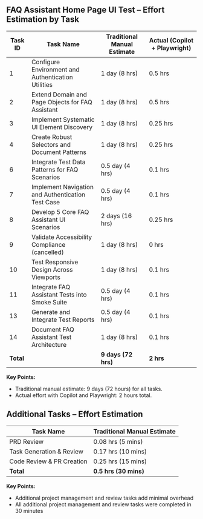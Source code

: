 ## FAQ Assistant Home Page UI Test – Effort Estimation by Task

| Task ID | Task Name                                             | Traditional Manual Estimate | Actual (Copilot + Playwright) |
|---------|------------------------------------------------------|----------------------------|-------------------------------|
| 1       | Configure Environment and Authentication Utilities    | 1 day (8 hrs)              | 0.5 hrs                       |
| 2       | Extend Domain and Page Objects for FAQ Assistant      | 1 day (8 hrs)              | 0.5 hrs                       |
| 3       | Implement Systematic UI Element Discovery             | 1 day (8 hrs)              | 0.25 hrs                      |
| 4       | Create Robust Selectors and Document Patterns         | 1 day (8 hrs)              | 0.25 hrs                      |
| 6       | Integrate Test Data Patterns for FAQ Scenarios        | 0.5 day (4 hrs)            | 0.1 hrs                       |
| 7       | Implement Navigation and Authentication Test Case     | 0.5 day (4 hrs)            | 0.1 hrs                       |
| 8       | Develop 5 Core FAQ Assistant UI Scenarios             | 2 days (16 hrs)            | 0.25 hrs                      |
| 9       | Validate Accessibility Compliance (cancelled)         | 1 day (8 hrs)              | 0 hrs                         |
| 10      | Test Responsive Design Across Viewports               | 1 day (8 hrs)              | 0.1 hrs                       |
| 11      | Integrate FAQ Assistant Tests into Smoke Suite        | 0.5 day (4 hrs)            | 0.1 hrs                       |
| 13      | Generate and Integrate Test Reports                   | 0.5 day (4 hrs)            | 0.1 hrs                       |
| 14      | Document FAQ Assistant Test Architecture              | 1 day (8 hrs)              | 0.1 hrs                       |
| **Total** |                                                    | **9 days (72 hrs)**        | **2 hrs**                     |

**Key Points:**
- Traditional manual estimate: 9 days (72 hours) for all tasks.
- Actual effort with Copilot and Playwright: 2 hours total.


## Additional Tasks – Effort Estimation

| Task Name                 | Traditional Manual Estimate |
|---------------------------|----------------------------|
| PRD Review                | 0.08 hrs (5 mins)          |
| Task Generation & Review  | 0.17 hrs (10 mins)         |
| Code Review & PR Creation | 0.25 hrs (15 mins)         |
| **Total**                 | **0.5 hrs (30 mins)**      |

**Key Points:**
- Additional project management and review tasks add minimal overhead
- All additional project management and review tasks were completed in 30 minutes